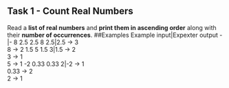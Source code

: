 ## Task 1 - Count Real Numbers
Read a **list of real numbers** and **print them in ascending order** along with their **number of occurrences**.
##Examples
Example input|Expexter output
-|-
8 2.5 2.5 8 2.5|2.5 -> 3<br>8 -> 2
1.5 5 1.5 3|1.5 -> 2<br>3 -> 1<br>5 -> 1
-2 0.33 0.33 2|-2 -> 1<br>0.33 -> 2<br>2 -> 1
